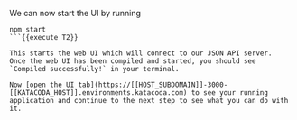 We can now start the UI by running

```
npm start
```{{execute T2}}

This starts the web UI which will connect to our JSON API server.
Once the web UI has been compiled and started, you should see `Compiled successfully!` in your terminal.

Now [open the UI tab](https://[[HOST_SUBDOMAIN]]-3000-[[KATACODA_HOST]].environments.katacoda.com) to see your running application and continue to the next step to see what you can do with it.
